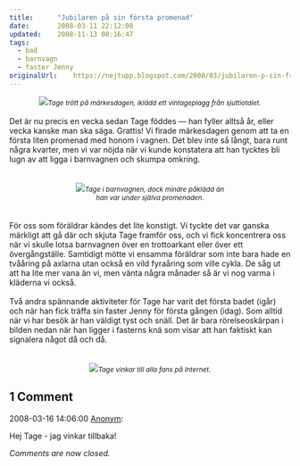 ```yaml
---
title:		"Jubilaren på sin första promenad"
date:		2008-03-11 22:12:00
updated:	2008-11-13 08:16:47
tags: 
  - bad
  - barnvagn
  - faster Jenny	
originalUrl:	https://nejtupp.blogspot.com/2008/03/jubilaren-p-sin-frsta-promenad.html
---
```


<div style="text-align: center;"><img src="../../../../img/_MG_0475_1024pix.jpg"><span style="font-size:85%;"><span style="font-style: italic;">Tage trött på märkesdagen, iklädd ett vintageplagg från sjuttiotalet.</span></span><br></div><br>Det är nu precis en vecka sedan Tage föddes — han fyller alltså år, eller vecka kanske man ska säga. Grattis! Vi firade märkesdagen genom att ta en första liten promenad med honom i vagnen. Det blev inte så långt, bara runt några kvarter, men vi var nöjda när vi kunde konstatera att han tycktes bli lugn av att ligga i barnvagnen och skumpa omkring.<br><br><br><div style="text-align: center;"><img src="../../../../img/_MG_0508_1024pix.jpg"><span style="font-size:85%;"><span style="font-style: italic;">Tage i barnvagnen, dock mindre påklädd än<br>han var under själva promenaden.</span></span><br></div><br><br>För oss som föräldrar kändes det lite konstigt. Vi tyckte det var ganska märkligt att gå där och skjuta Tage framför oss, och vi fick koncentrera oss när vi skulle lotsa barnvagnen över en trottoarkant eller över ett övergångställe. Samtidigt mötte vi ensamma föräldrar som inte bara hade en tvååring på axlarna utan också en vild fyraåring som ville cykla. De såg ut att ha lite mer vana än vi, men vänta några månader så är vi nog varma i kläderna vi också.<br><br>Två andra spännande aktiviteter för Tage har varit det första badet (igår) och när han fick träffa sin faster Jenny för första gången (idag). Som alltid när vi har besök är han väldigt tyst och snäll. Det är bara rörelseoskärpan i bilden nedan när han ligger i fasterns knä som visar att han faktiskt kan signalera något då och då.<br><br><br><div style="text-align: center;"><img src="../../../../img/_MG_0481_1024pix.jpg"><span style="font-size:85%;"><span style="font-style: italic;">Tage vinkar till alla fans på Internet.</span></span><br></div>

<div class="comments">
	<div class="comments-header"><h2>1 Comment</h2></div>
	<div class="comments-body">
			<div class="comment" id="comment-7030373788608992074">
				<p class="comment-header">
					<date datetime="2008-03-16T14:06:00.000+01:00">2008-03-16 14:06:00</date> 
					<a href="undefined" rel="nofollow">Anonym</a>:
				</p>
				<div class="comment-content"><p>Hej Tage - jag vinkar tillbaka!</p></div>
				<div class="comment-footer"></div>
			</div></div>
	<p class="comments-footer"><em>Comments are now closed.</em></p>
</div>